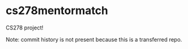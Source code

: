 # cs278mentormatch
CS278 project!

Note: commit history is not present because this is a transferred repo. 
